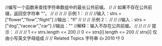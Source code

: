 //编写一个函数来查找字符串数组中的最长公共前缀。 
//
// 如果不存在公共前缀，返回空字符串 ""。 
//
// 
//
// 示例 1： 
//
// 
//输入：strs = ["flower","flow","flight"]
//输出："fl"
// 
//
// 示例 2： 
//
// 
//输入：strs = ["dog","racecar","car"]
//输出：""
//解释：输入不存在公共前缀。 
//
// 
//
// 提示： 
//
// 
// 1 <= strs.length <= 200 
// 0 <= strs[i].length <= 200 
// strs[i] 仅由小写英文字母组成 
// 
// Related Topics 字符串 👍 2010 👎 0

